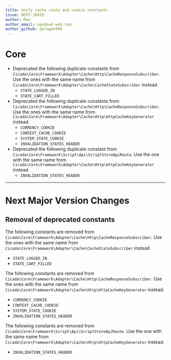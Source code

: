```yaml
---
title: Unify cache state and cookie constants
issue: NEXT-39810
author: Max
author_email: max@swk-web.com
author_github: @aragon999
---
```

# Core
* Deprecated the following duplicate constants from `Cicada\Core\Framework\Adapter\Cache\Http\CacheResponseSubscriber`. Use the ones with the same name from `Cicada\Core\Framework\Adapter\Cache\CacheStateSubscriber` instead.
  * `STATE_LOGGED_IN`
  * `STATE_CART_FILLED`
* Deprecated the following duplicate constants from `Cicada\Core\Framework\Adapter\Cache\Http\CacheResponseSubscriber`. Use the ones with the same name from `Cicada\Core\Framework\Adapter\Cache\Http\HttpCacheKeyGenerator` instead.
  * `CURRENCY_COOKIE`
  * `CONTEXT_CACHE_COOKIE`
  * `SYSTEM_STATE_COOKIE`
  * `INVALIDATION_STATES_HEADER`
* Deprecated the following duplicate constant from `Cicada\Core\Framework\Script\Api\ScriptStoreApiRoute`. Use the one with the same name from `Cicada\Core\Framework\Adapter\Cache\Http\HttpCacheKeyGenerator` instead.
  * `INVALIDATION_STATES_HEADER`
___
# Next Major Version Changes
## Removal of deprecated constants
The following constants are removed from `Cicada\Core\Framework\Adapter\Cache\Http\CacheResponseSubscriber`. Use the ones with the same name from `Cicada\Core\Framework\Adapter\Cache\CacheStateSubscriber` instead.
* `STATE_LOGGED_IN`
* `STATE_CART_FILLED`

The following constants are removed from `Cicada\Core\Framework\Adapter\Cache\Http\CacheResponseSubscriber`. Use the ones with the same name from `Cicada\Core\Framework\Adapter\Cache\Http\HttpCacheKeyGenerator` instead.
* `CURRENCY_COOKIE`
* `CONTEXT_CACHE_COOKIE`
* `SYSTEM_STATE_COOKIE`
* `INVALIDATION_STATES_HEADER`

The following constants are removed from `Cicada\Core\Framework\Script\Api\ScriptStoreApiRoute`. Use the one with the same name from `Cicada\Core\Framework\Adapter\Cache\Http\HttpCacheKeyGenerator` instead.
* `INVALIDATION_STATES_HEADER`
